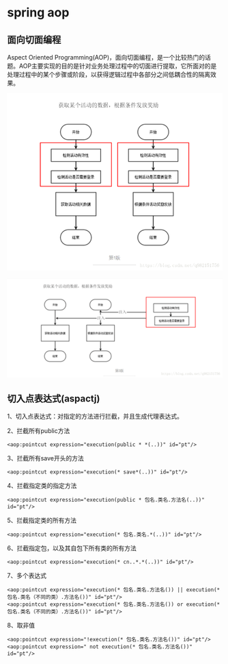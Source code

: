 # spring aop

## 面向切面编程

Aspect Oriented Programming(AOP)，面向切面编程，是一个比较热门的话题。AOP主要实现的目的是针对业务处理过程中的切面进行提取，它所面对的是处理过程中的某个步骤或阶段，以获得逻辑过程中各部分之间低耦合性的隔离效果。


![](assets/markdown-img-paste-20190412145445361.png)

![](assets/markdown-img-paste-20190412145434424.png)

## 切入点表达式(aspactj)

1、切入点表达式：对指定的方法进行拦截，并且生成代理表达式。

2、拦截所有public方法

```
<aop:pointcut expression="execution(public * *(..))" id="pt"/>
```
3、拦截所有save开头的方法

```
<aop:pointcut expression="execution(* save*(..))" id="pt"/>
```
4、拦截指定类的指定方法
```
<aop:pointcut expression="execution(public * 包名.类名.方法名(..))" id="pt"/>
```

5、拦截指定类的所有方法

```
<aop:pointcut expression="execution(* 包名.类名.*(..))" id="pt"/>
```
6、拦截指定包，以及其自包下所有类的所有方法

```
<aop:pointcut expression="execution(* cn..*.*(..))" id="pt"/>
```

7、多个表达式
```
<aop:pointcut expression="execution(* 包名.类名.方法名()) || execution(* 包名.类名（不同的类）.方法名())" id="pt"/>
<aop:pointcut expression="execution(* 包名.类名.方法名()) or execution(* 包名.类名（不同的类）.方法名())" id="pt"/>
```
8、取非值
```
<aop:pointcut expression="!execution(* 包名.类名.方法名())" id="pt"/>
<aop:pointcut expression=" not execution(* 包名.类名.方法名())" id="pt"/>
```
